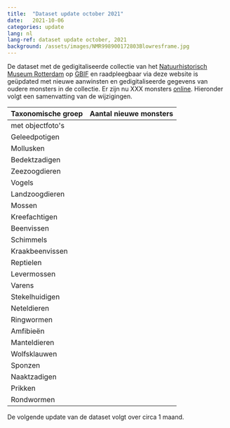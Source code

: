```yaml
---
title:  "Dataset update october 2021"
date:   2021-10-06
categories: update
lang: nl
lang-ref: dataset update october, 2021
background: /assets/images/NMR998900172803Blowresframe.jpg
---
```


De dataset met de gedigitaliseerde collectie van het [Natuurhistorisch Museum Rotterdam](https://www.hetnatuurhistorisch.nl/) op [GBIF](https://www.gbif.org/) en raadpleegbaar via deze website is geüpdated met nieuwe aanwinsten en gedigitaliseerde gegevens van oudere monsters in de collectie. Er zijn nu XXX monsters [online](https://hp-nhm-rotterdam.gbif-staging.org/nl/data.html). Hieronder volgt een samenvatting van de wijzigingen. 

Taxonomische groep | Aantal nieuwe monsters
---------- | ----------  
met objectfoto's | 
Geleedpotigen | 
Mollusken | 
Bedektzadigen | 
Zeezoogdieren | 
Vogels | 
Landzoogdieren | 
Mossen | 
Kreefachtigen | 
Beenvissen | 
Schimmels | 
Kraakbeenvissen | 
Reptielen | 
Levermossen | 
Varens | 
Stekelhuidigen | 
Neteldieren | 
Ringwormen | 
Amfibieën | 
Manteldieren | 
Wolfsklauwen | 
Sponzen | 
Naaktzadigen | 
Prikken | 
Rondwormen | 

De volgende update van de dataset volgt over circa 1 maand.
